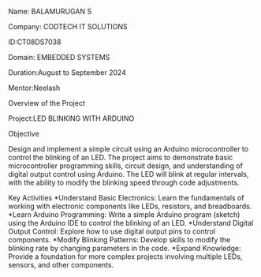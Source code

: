 Name: BALAMURUGAN S

Company: CODTECH IT SOLUTIONS

ID:CT08DS7038

Domain: EMBEDDED SYSTEMS

Duration:August to September 2024

Mentor:Neelash

Overview of the Project

Project:LED BLINKING WITH ARDUINO

Objective

Design and implement a simple circuit using an Arduino microcontroller to control the blinking of an LED. The project aims to demonstrate basic microcontroller programming skills, circuit design, and understanding of digital output control using Arduino. The LED will blink at regular intervals, with the ability to modify the blinking speed through code adjustments.

Key Activities
*Understand Basic Electronics: Learn the fundamentals of working with electronic components like LEDs, resistors, and breadboards.
*Learn Arduino Programming: Write a simple Arduino program (sketch) using the Arduino IDE to control the blinking of an LED.
*Understand Digital Output Control: Explore how to use digital output pins to control components.
*Modify Blinking Patterns: Develop skills to modify the blinking rate by changing parameters in the code.
*Expand Knowledge: Provide a foundation for more complex projects involving multiple LEDs, sensors, and other components.
